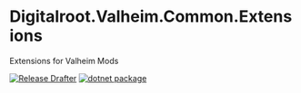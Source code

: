 # Digitalroot.Valheim.Common.Extensions
Extensions for Valheim Mods

[![Release Drafter](https://github.com/Digitalroot-Valheim/Digitalroot.Valheim.Common.Extensions/actions/workflows/drafter.yml/badge.svg)](https://github.com/Digitalroot-Valheim/Digitalroot.Valheim.Common.Extensions/actions/workflows/drafter.yml)
[![dotnet package](https://github.com/Digitalroot-Valheim/Digitalroot.Valheim.Common.Extensions/actions/workflows/publish.yml/badge.svg)](https://github.com/Digitalroot-Valheim/Digitalroot.Valheim.Common.Extensions/actions/workflows/publish.yml)
